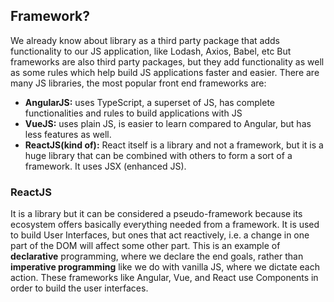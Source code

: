 ## Framework?

We already know about library as a third party package that adds functionality to our JS application, like Lodash, Axios, Babel, etc
But frameworks are also third party packages, but they add functionality as well as some rules which help build JS applications faster and easier. There are many JS libraries, the most popular front end frameworks are:

-   **AngularJS:** uses TypeScript, a superset of JS, has complete functionalities and rules to build applications with JS
-   **VueJS:** uses plain JS, is easier to learn compared to Angular, but has less features as well.
-   **ReactJS(kind of):** React itself is a library and not a framework, but it is a huge library that can be combined with others to form a sort of a framework. It uses JSX (enhanced JS).

### ReactJS

It is a library but it can be considered a pseudo-framework because its ecosystem offers basically everything needed from a framework. It is used to build User Interfaces, but ones that act reactively, i.e. a change in one part of the DOM will affect some other part.
This is an example of **declarative** programming, where we declare the end goals, rather than **imperative programming** like we do with vanilla JS, where we dictate each action.
These frameworks like Angular, Vue, and React use Components in order to build the user interfaces.
